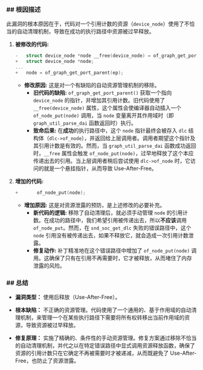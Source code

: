 ### **## 根因描述**

此漏洞的根本原因在于，代码对一个引用计数的资源（`device_node`）使用了不恰当的自动清理机制，导致在成功的执行路径中资源被过早释放。

1.  **被修改的代码:**
    ```c
    -	struct device_node *node __free(device_node) = of_graph_get_port_parent(ep);
    +	struct device_node *node;
    ...
    +	node = of_graph_get_port_parent(ep);
    ```
    *   **修改原因:** 这是对一个有缺陷的自动资源管理机制的移除。
        *   **旧代码的缺陷:** `of_graph_get_port_parent()` 获取一个指向 `device_node` 的指针，并增加其引用计数。旧代码使用了 `__free(device_node)` 属性，这个属性会使编译器自动插入一个 `of_node_put(node)` 调用，当 `node` 变量离开其作用域时（即 `graph_util_parse_dai` 函数返回时）执行。
        *   **致命后果:** 在**成功**的执行路径中，这个 `node` 指针最终会被存入 `dlc` 结构体（`dlc->of_node`），并返回给上层调用者。调用者期望这个指针及其引用计数是有效的。然而，当 `graph_util_parse_dai` 函数成功返回时，`__free` 属性会触发 `of_node_put(node)`，过早地释放了这个本应传递出去的引用。当上层调用者稍后尝试使用 `dlc->of_node` 时，它访问的就是一个悬挂指针，从而导致 Use-After-Free。

2.  **增加的代码:**
    ```c
    +		of_node_put(node);
    ```
    *   **增加原因:** 这是对资源泄露的预防，是上述修改的必要补充。
        *   **新代码的逻辑:** 移除了自动清理后，就必须手动管理 `node` 的引用计数。在成功的路径中，我们希望引用被传递出去，所以**不应该**调用 `of_node_put`。然而，在 `snd_soc_get_dlc` 失败的错误路径中，这个 `node` 引用没有被传递出去，如果不释放它，就会造成一次引用计数泄露。
        *   **修复动作:** 补丁精准地在这个错误路径中增加了 `of_node_put(node)` 调用。这确保了只有在引用不再需要时，它才被释放，从而堵住了内存泄露的风险。

### **## 总结**

*   **漏洞类型：**
    使用后释放（Use-After-Free）。

*   **根本缺陷：**
    不正确的资源管理。代码使用了一个通用的、基于作用域的自动清理机制，来管理一个在某些执行路径下需要将所有权转移出当前作用域的资源，导致资源被过早释放。

*   **修复原理：**
    实施了精确的、条件性的手动资源管理。修复方案通过移除不恰当的自动清理机制，并代之以在特定错误路径中显式调用资源释放函数，确保了资源的引用计数只在它确定不再被需要时才被递减，从而既避免了 Use-After-Free，也防止了资源泄露。